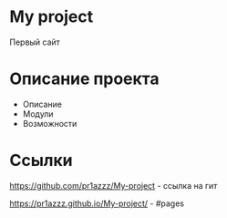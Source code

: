 # My project
Первый сайт
# Описание проекта
- Описание
- Модули 
- Возможности

# Ccылки
https://github.com/pr1azzz/My-project - ссылка на гит

https://pr1azzz.github.io/My-project/ - #pages 
